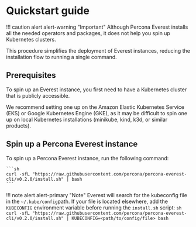 # Quickstart guide

!!! caution alert alert-warning "Important"
    Although Percona Everest installs all the needed operators and packages, it does not help you spin up Kubernetes clusters.


This procedure simplifies the deployment of Everest instances, reducing the installation flow to running a single command.


## Prerequisites

To spin up an Everest instance, you first need to have a Kubernetes cluster that is publicly accessible.

We recommend setting one up on the Amazon Elastic Kubernetes Service (EKS) or Google Kubernetes Engine (GKE), as it may be difficult to spin one up on local Kubernetes installations (minikube, kind, k3d, or similar products).


## Spin up a Percona Everest instance

To spin up a Percona Everest instance, run the following command:

    ```sh
    curl -sfL "https://raw.githubusercontent.com/percona/percona-everest-cli/v0.2.0/install.sh" | bash
    ```

!!! note alert alert-primary "Note"
    Everest will search for the kubeconfig file in the `~/.kube/config`path. If your file is located elsewhere, add the `KUBECONFIG` environment variable before running the `install.sh` script:
    ```sh
    curl -sfL "https://raw.githubusercontent.com/percona/percona-everest-cli/v0.2.0/install.sh" | KUBECONFIG=<path/to/config/file> bash
    ```
